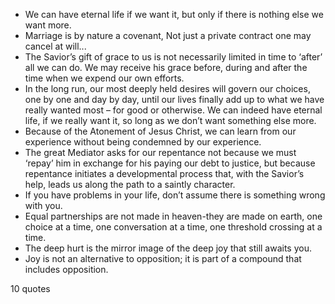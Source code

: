  - We can have eternal life if we want it, but only if there is nothing else we want more.
 - Marriage is by nature a covenant, Not just a private contract one may cancel at will...
 - The Savior’s gift of grace to us is not necessarily limited in time to ‘after’ all we can do. We may receive his grace before, during and after the time when we expend our own efforts.
 - In the long run, our most deeply held desires will govern our choices, one by one and day by day, until our lives finally add up to what we have really wanted most – for good or otherwise. We can indeed have eternal life, if we really want it, so long as we don’t want something else more.
 - Because of the Atonement of Jesus Christ, we can learn from our experience without being condemned by our experience.
 - The great Mediator asks for our repentance not because we must ‘repay’ him in exchange for his paying our debt to justice, but because repentance initiates a developmental process that, with the Savior’s help, leads us along the path to a saintly character.
 - If you have problems in your life, don’t assume there is something wrong with you.
 - Equal partnerships are not made in heaven-they are made on earth, one choice at a time, one conversation at a time, one threshold crossing at a time.
 - The deep hurt is the mirror image of the deep joy that still awaits you.
 - Joy is not an alternative to opposition; it is part of a compound that includes opposition.

10 quotes